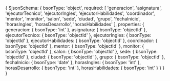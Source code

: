 {
  $jsonSchema: {
    bsonType: 'object',
    required: [
      'generacion',
      'asignatura',
      'ejecutorTecnico',
      'ejecutorIngles',
      'ejecutorHabilidades',
      'coordinador',
      'mentor',
      'monitor',
      'salon',
      'sede',
      'ciudad',
      'grupo',
      'fechaInicio',
      'horasIngles',
      'horasDesarrollo',
      'horasHabilidades'
    ],
    properties: {
      generacion: {
        bsonType: 'int'
      },
      asignatura: {
        bsonType: 'objectId'
      },
      ejecutorTecnico: {
        bsonType: 'objectId'
      },
      ejecutorIngles: {
        bsonType: 'objectId'
      },
      ejecutorHabilidades: {
        bsonType: 'objectId'
      },
      coordinador: {
        bsonType: 'objectId'
      },
      mentor: {
        bsonType: 'objectId'
      },
      monitor: {
        bsonType: 'objectId'
      },
      salon: {
        bsonType: 'objectId'
      },
      sede: {
        bsonType: 'objectId'
      },
      ciudad: {
        bsonType: 'objectId'
      },
      grupo: {
        bsonType: 'objectId'
      },
      fechaInicio: {
        bsonType: 'date'
      },
      horasIngles: {
        bsonType: 'int'
      },
      horasDesarrollo: {
        bsonType: 'int'
      },
      horasHabilidades: {
        bsonType: 'int'
      }
    }
  }
}